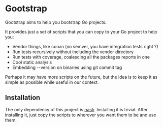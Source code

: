 # Gootstrap

Gootstrap aims to help you bootstrap Go projects.

It provides just a set of scripts that you can copy
to your Go project to help you:

* Vendor things, like conan (no semver, you have integration tests right ?)
* Run tests recursively without including the vendor directory
* Run tests with coverage, coalescing all the packages reports in one
* Cool static analysis
* Embedding --version on binaries using git commit tag

Perhaps it may have more scripts on the future, but the idea is to
keep it as simple as possible while useful in our context.

## Installation

The only dependency of this project is [nash](https://github.com/NeowayLabs/nash).
Installing it is trivial. After installing it, just copy the scripts to
wherever you want them to be and use them.
